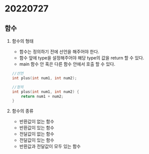 20220727
=============

함수
-------------
1. 함수의 형태

    * 함수는 정의하기 전에 선언을 해주어야 한다.
    * 함수 앞에 type을 설정해주어야 해당 type의 값을 return 할 수 있다.
    * main 함수 안 혹은 다른 함수 안에서 호출 할 수 있다.
    
    ```C
    //선언
    int plus(int num1, int num2);

    //정의
    int plus(int num1, int num2) {
        return num1 + num2;
    }
    ```
2. 함수의 종류

    * 반환값이 없는 함수
    * 반환값이 있는 함수
    * 전달값이 없는 함수
    * 전달값이 있는 함수
    * 반환값과 전달값이 모두 있는 함수

    